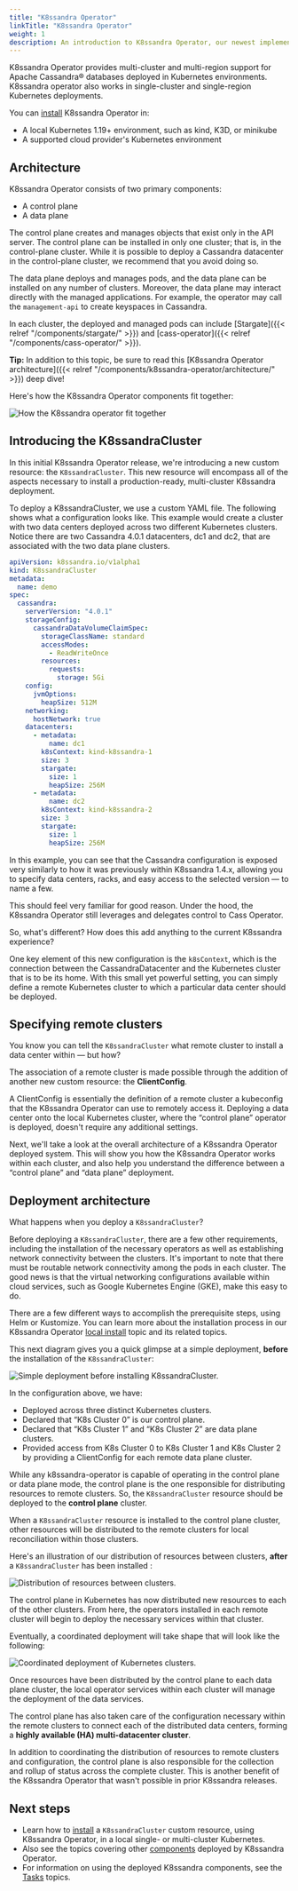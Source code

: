 ```yaml
---
title: "K8ssandra Operator"
linkTitle: "K8ssandra Operator"
weight: 1
description: An introduction to K8ssandra Operator, our newest implementation.
---
```


K8ssandra Operator provides multi-cluster and multi-region support for Apache Cassandra&reg; databases deployed in Kubernetes environments. K8ssandra operator also works in single-cluster and single-region Kubernetes deployments.

You can [install](https://docs-v2.k8ssandra.io/install/local/) K8ssandra Operator in:

* A local Kubernetes 1.19+ environment, such as kind, K3D, or minikube
* A supported cloud provider's Kubernetes environment

## Architecture

K8ssandra Operator consists of two primary components:

* A control plane
* A data plane

The control plane creates and manages objects that exist only in the API server. The control plane can be installed in only one cluster; that is, in the control-plane cluster. While it is possible to deploy a Cassandra datacenter in the control-plane cluster, we recommend that you avoid doing so. 

The data plane deploys and manages pods, and the data plane can be installed on any number of clusters. Moreover, the data plane may interact directly with the managed applications. For example, the operator may call the `management-api` to create keyspaces in Cassandra.

In each cluster, the deployed and managed pods can include [Stargate]({{< relref "/components/stargate/" >}}) and [cass-operator]({{< relref "/components/cass-operator/" >}}).   

**Tip:** In addition to this topic, be sure to read this [K8ssandra Operator architecture]({{< relref "/components/k8ssandra-operator/architecture/" >}}) deep dive! 

Here's how the K8ssandra Operator components fit together:

![How the K8ssandra operator fit together](k8ssandra-operator-architecture.png)


## Introducing the K8ssandraCluster

In this initial K8ssandra Operator release, we're introducing a new custom resource: the `K8ssandraCluster`. This new resource will encompass all of the aspects necessary to install a production-ready, multi-cluster K8ssandra deployment.

To deploy a K8ssandraCluster, we use a custom YAML file. The following shows what a configuration looks like. This example would create a cluster with two data centers deployed across two different Kubernetes clusters. Notice there are two Cassandra 4.0.1 datacenters, dc1 and dc2, that are associated with the two data plane clusters.

```yaml
apiVersion: k8ssandra.io/v1alpha1
kind: K8ssandraCluster
metadata:
  name: demo
spec:
  cassandra:
    serverVersion: "4.0.1"
    storageConfig:
      cassandraDataVolumeClaimSpec:
        storageClassName: standard
        accessModes:
          - ReadWriteOnce
        resources:
          requests:
            storage: 5Gi
    config:
      jvmOptions:
        heapSize: 512M
    networking:
      hostNetwork: true
    datacenters:
      - metadata:
          name: dc1
        k8sContext: kind-k8ssandra-1
        size: 3
        stargate:
          size: 1
          heapSize: 256M
      - metadata:
          name: dc2
        k8sContext: kind-k8ssandra-2
        size: 3
        stargate:
          size: 1
          heapSize: 256M
```

In this example, you can see that the Cassandra configuration is exposed very similarly to how it was previously within K8ssandra 1.4.x, allowing you to specify data centers, racks, and easy access to the selected version — to name a few. 

This should feel very familiar for good reason. Under the hood, the K8ssandra Operator still leverages and delegates control to Cass Operator.

So, what's different? How does this add anything to the current K8ssandra experience? 

One key element of this new configuration is the `k8sContext`, which is the connection between the CassandraDatacenter and the Kubernetes cluster that is to be its home. With this small yet powerful setting, you can simply define a remote Kubernetes cluster to which a particular data center should be deployed.

## Specifying remote clusters

You know you can tell the `K8ssandraCluster` what remote cluster to install a data center within — but how? 

The association of a remote cluster is made possible through the addition of another new custom resource: the **ClientConfig**. 

A ClientConfig is essentially the definition of a remote cluster a kubeconfig that the K8ssandra Operator can use to remotely access it. Deploying a data center onto the local Kubernetes cluster, where the “control plane” operator is deployed, doesn't require any additional settings.

Next, we'll take a look at the overall architecture of a K8ssandra Operator deployed system. This will show you how the K8ssandra Operator works within each cluster, and also help you understand the difference between a “control plane” and “data plane” deployment.

## Deployment architecture

What happens when you deploy a `K8ssandraCluster`?

Before deploying a `K8ssandraCluster`, there are a few other requirements, including the installation of the necessary operators as well as establishing network connectivity between the clusters. It's important to note that there must be routable network connectivity among the pods in each cluster. The good news is that the virtual networking configurations available within cloud services, such as Google Kubernetes Engine (GKE), make this easy to do.

There are a few different ways to accomplish the prerequisite steps, using Helm or Kustomize. You can learn more about the installation process in our K8ssandra Operator [local install](https://docs-v2.k8ssandra.io/install/local/) topic and its related topics.

This next diagram gives you a quick glimpse at a simple deployment, **before** the installation of the `K8ssandraCluster`:

![Simple deployment before installing K8ssandraCluster.](before-k8ssandracluster.png)

In the configuration above, we have:

* Deployed across three distinct Kubernetes clusters.
* Declared that “K8s Cluster 0” is our control plane.
* Declared that “K8s Cluster 1” and “K8s Cluster 2” are data plane clusters.
* Provided access from K8s Cluster 0 to K8s Cluster 1 and K8s Cluster 2 by providing a ClientConfig for each remote data plane cluster.

While any k8ssandra-operator is capable of operating in the control plane or data plane mode, the control plane is the one responsible for distributing resources to remote clusters. So, the `K8ssandraCluster` resource should be deployed to the **control plane** cluster.

When a `K8ssandraCluster` resource is installed to the control plane cluster, other resources will be distributed to the remote clusters for local reconciliation within those clusters.

Here's an illustration of our distribution of resources between clusters, **after** a `K8ssandraCluster` has been installed :

![Distribution of resources between clusters.](resources-distribution-so-far.png)

The control plane in Kubernetes has now distributed new resources to each of the other clusters. From here, the operators installed in each remote cluster will begin to deploy the necessary services within that cluster.

Eventually, a coordinated deployment will take shape that will look like the following:

![Coordinated deployment of Kubernetes clusters.](eventual-coordinated-deployment.png)

Once resources have been distributed by the control plane to each data plane cluster, the local operator services within each cluster will manage the deployment of the data services.

The control plane has also taken care of the configuration necessary within the remote clusters to connect each of the distributed data centers, forming a **highly available (HA) multi-datacenter cluster**.

In addition to coordinating the distribution of resources to remote clusters and configuration, the control plane is also responsible for the collection and rollup of status across the complete cluster. This is another benefit of the K8ssandra Operator that wasn't possible in prior K8ssandra releases.

## Next steps

* Learn how to [install](https://docs-v2.k8ssandra.io/install/local/) a `K8ssandraCluster` custom resource, using K8ssandra Operator, in a local single- or multi-cluster Kubernetes.
* Also see the topics covering other [components](https://docs-v2.k8ssandra.io/components/) deployed by K8ssandra Operator. 
* For information on using the deployed K8ssandra components, see the [Tasks](https://docs-v2.k8ssandra.io/tasks/) topics.
